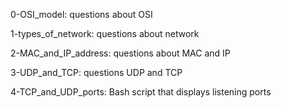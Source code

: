 0-OSI_model: questions about OSI

1-types_of_network: questions about network

2-MAC_and_IP_address: questions about MAC and IP

3-UDP_and_TCP: questions UDP and TCP

4-TCP_and_UDP_ports:  Bash script that displays listening ports